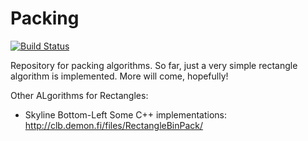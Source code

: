# Packing

[![Build Status](https://travis-ci.org/SimonDanisch/Packing.jl.svg?branch=master)](https://travis-ci.org/SimonDanisch/Packing.jl)

Repository for packing algorithms.
So far, just a very simple rectangle algorithm is implemented.
More will come, hopefully!

Other ALgorithms for Rectangles:
  * Skyline Bottom-Left
Some C++ implementations:
http://clb.demon.fi/files/RectangleBinPack/
